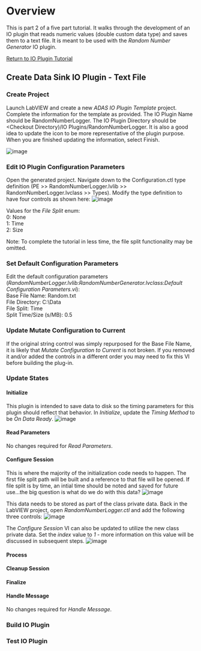# Overview
This is part 2 of a five part tutorial.  It walks through the development of an IO plugin that reads numeric values (double custom data type) and saves them to a text file.  It is meant to be used with the _Random Number Generator_ IO plugin.

[Return to IO Plugin Tutorial](./IO%20Plugin%20Tutorial.md#io-plugin-tutorial)

## Create Data Sink IO Plugin - Text File
### Create Project
Launch LabVIEW and create a new _ADAS IO Plugin Template_ project. Complete the information for the template as provided. The IO Plugin Name should be RandomNumberLogger. The IO Plugin Directory should be <Checkout Directory)/IO Plugins/RandomNumberLogger. It is also a good idea to update the icon to be more representative of the plugin purpose. When you are finished updating the information, select Finish.  

![image](https://user-images.githubusercontent.com/15633959/176764681-25bb4e67-04ba-41d3-889c-61b45672a219.png)

### Edit IO Plugin Configuration Parameters
Open the generated project. Navigate down to the Configuration.ctl type definition (PE >> RandomNumberLogger.lvlib >> RandomNumberLogger.lvclass >> Types). Modify the type definition to have four controls as shown here:
![image](https://user-images.githubusercontent.com/15633959/176767166-3fe47acb-a6e0-44ff-8234-322173eeb1a2.png)

Values for the _File Split_ enum:<br>
0: None <br>
1: Time <br>
2: Size <br>

Note: To complete the tutorial in less time, the file split functionality may be omitted.

### Set Default Configuration Parameters 
Edit the default configuration parameters (_RandomNumberLogger.lvlib:RandomNumberGenerator.lvclass:Default Configuration Parameters.vi_):<br>
Base File Name: Random.txt<br>
File Directory: C:\Data<br>
File Split: Time<br>
Split Time/Size (s/MB): 0.5<br>

### Update Mutate Configuration to Current
If the original string control was simply repurposed for the Base File Name, it is likely that _Mutate Configuration to Current_ is not broken.  If you removed it and/or added the controls in a different order you may need to fix this VI before building the plug-in.

### Update States
#### Initialize
This plugin is intended to save data to disk so the timing parameters for this plugin should reflect that behavior.  In _Initialize_, update the _Timing Method_ to be _On Data Ready_.
![image](https://user-images.githubusercontent.com/15633959/176770255-df26e59b-3a8c-4ff2-bae7-74258916fd58.png)

#### Read Parameters
No changes required for _Read Parameters_.

#### Configure Session
This is where the majority of the initialization code needs to happen.  The first file split path will be built and a reference to that file will be opened. If file split is by time, an intial time should be noted and saved for future use...the big question is what do we do with this data?
![image](https://user-images.githubusercontent.com/15633959/176774506-aa54eae1-2482-48a9-9141-ea242621f1ab.png)

This data needs to be stored as part of the class private data.  Back in the LabVIEW project, open _RandomNumberLogger.ctl_ and add the following three controls:
![image](https://user-images.githubusercontent.com/15633959/176775005-37b9d58b-eef5-47e9-8d0c-e58bfcb70202.png)

The _Configure Session_ VI can also be updated to utilize the new class private data.  Set the _index_ value to _1_ - more information on this value will be discussed in subsequent steps.
![image](https://user-images.githubusercontent.com/15633959/176775609-6d7f733b-80c6-4ecc-b2e5-00321a524330.png)


#### Process
#### Cleanup Session
#### Finalize
#### Handle Message
No changes required for _Handle Message_.
### Build IO Plugin
### Test IO Plugin  


